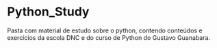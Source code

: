 # Python_Study
 Pasta com material de estudo sobre o python, contendo conteúdos e exercícios da escola DNC e do curso de Python do Gustavo Guanabara.
 
